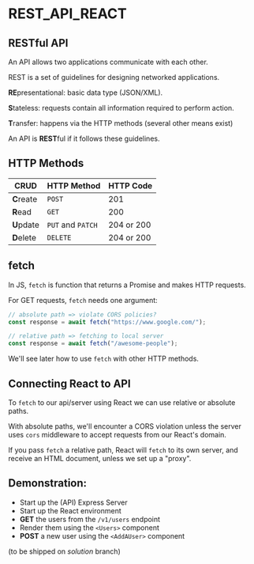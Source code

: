# REST_API_REACT

## RESTful API

An API allows two applications communicate with each other.

REST is a set of guidelines for designing networked applications.

**RE**presentational: basic data type (JSON/XML).

**S**tateless: requests contain all information required to perform action.

**T**ransfer: happens via the HTTP methods (several other means exist)

An API is **REST**ful if it follows these guidelines.

## HTTP Methods

| CRUD       | HTTP Method       | HTTP Code  |
| ---------- | ----------------- | ---------- |
| **C**reate | `POST`            | 201        |
| **R**ead   | `GET`             | 200        |
| **U**pdate | `PUT` and `PATCH` | 204 or 200 |
| **D**elete | `DELETE`          | 204 or 200 |

## fetch

In JS, `fetch` is function that returns a Promise and makes HTTP requests.

For GET requests, `fetch` needs one argument:
```js
// absolute path => violate CORS policies?
const response = await fetch("https://www.google.com/");

// relative path => fetching to local server
const response = await fetch("/awesome-people");
```

We'll see later how to use `fetch` with other HTTP methods.


## Connecting React to API

To `fetch` to our api/server using React we can use relative or absolute paths.

With absolute paths, we'll encounter a CORS violation unless the server uses `cors` middleware to accept requests from our React's domain.

If you pass `fetch` a relative path, React will `fetch` to its own server, and receive an HTML document, unless we set up a "proxy".

## Demonstration:

- Start up the (API) Express Server
- Start up the React environment
- **GET** the users from the `/v1/users` endpoint
- Render them using the `<Users>` component
- **POST** a new user using the `<AddAUser>` component

(to be shipped on _solution_ branch)